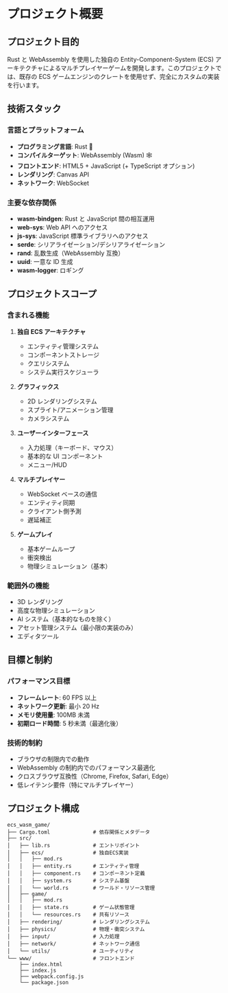 # プロジェクト概要

## プロジェクト目的

Rust と WebAssembly を使用した独自の Entity-Component-System (ECS) アーキテクチャによるマルチプレイヤーゲームを開発します。このプロジェクトでは、既存の ECS ゲームエンジンのクレートを使用せず、完全にカスタムの実装を行います。

## 技術スタック

### 言語とプラットフォーム
- **プログラミング言語**: Rust 🦀
- **コンパイルターゲット**: WebAssembly (Wasm) 🕸️
- **フロントエンド**: HTML5 + JavaScript (+ TypeScript オプション)
- **レンダリング**: Canvas API
- **ネットワーク**: WebSocket

### 主要な依存関係
- **wasm-bindgen**: Rust と JavaScript 間の相互運用
- **web-sys**: Web API へのアクセス
- **js-sys**: JavaScript 標準ライブラリへのアクセス
- **serde**: シリアライゼーション/デシリアライゼーション
- **rand**: 乱数生成（WebAssembly 互換）
- **uuid**: 一意な ID 生成
- **wasm-logger**: ロギング

## プロジェクトスコープ

### 含まれる機能
1. **独自 ECS アーキテクチャ**
   - エンティティ管理システム
   - コンポーネントストレージ
   - クエリシステム
   - システム実行スケジューラ

2. **グラフィックス**
   - 2D レンダリングシステム
   - スプライト/アニメーション管理
   - カメラシステム

3. **ユーザーインターフェース**
   - 入力処理（キーボード、マウス）
   - 基本的な UI コンポーネント
   - メニュー/HUD

4. **マルチプレイヤー**
   - WebSocket ベースの通信
   - エンティティ同期
   - クライアント側予測
   - 遅延補正

5. **ゲームプレイ**
   - 基本ゲームループ
   - 衝突検出
   - 物理シミュレーション（基本）

### 範囲外の機能
- 3D レンダリング
- 高度な物理シミュレーション
- AI システム（基本的なものを除く）
- アセット管理システム（最小限の実装のみ）
- エディタツール

## 目標と制約

### パフォーマンス目標
- **フレームレート**: 60 FPS 以上
- **ネットワーク更新**: 最小 20 Hz
- **メモリ使用量**: 100MB 未満
- **初期ロード時間**: 5 秒未満（最適化後）

### 技術的制約
- ブラウザの制限内での動作
- WebAssembly の制約内でのパフォーマンス最適化
- クロスブラウザ互換性（Chrome, Firefox, Safari, Edge）
- 低レイテンシ要件（特にマルチプレイヤー）

## プロジェクト構成

```
ecs_wasm_game/
├── Cargo.toml              # 依存関係とメタデータ
├── src/
│   ├── lib.rs              # エントリポイント
│   ├── ecs/                # 独自ECS実装
│   │   ├── mod.rs
│   │   ├── entity.rs       # エンティティ管理
│   │   ├── component.rs    # コンポーネント定義
│   │   ├── system.rs       # システム基盤
│   │   └── world.rs        # ワールド・リソース管理
│   ├── game/
│   │   ├── mod.rs
│   │   ├── state.rs        # ゲーム状態管理
│   │   └── resources.rs    # 共有リソース
│   ├── rendering/          # レンダリングシステム
│   ├── physics/            # 物理・衝突システム
│   ├── input/              # 入力処理
│   ├── network/            # ネットワーク通信
│   └── utils/              # ユーティリティ
└── www/                    # フロントエンド
    ├── index.html
    ├── index.js
    ├── webpack.config.js
    └── package.json
``` 